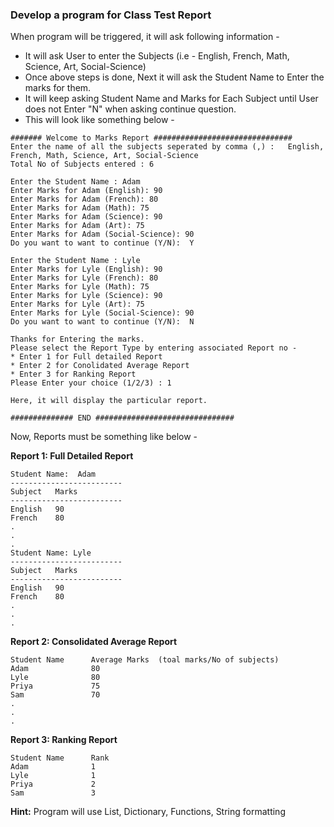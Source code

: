 ### Develop a program for Class Test Report
When program will be triggered, it will ask following information -    
- It will ask User to enter the Subjects (i.e - English, French, Math, Science, Art, Social-Science) 
- Once above steps is done, Next it will ask the Student Name to Enter the marks for them. 
- It will keep asking Student Name and Marks for Each Subject until User does not Enter "N" when asking continue question. 
- This will look like something below - 

```
####### Welcome to Marks Report ###############################    
Enter the name of all the subjects seperated by comma (,) :   English, French, Math, Science, Art, Social-Science 
Total No of Subjects entered : 6

Enter the Student Name : Adam
Enter Marks for Adam (English): 90
Enter Marks for Adam (French): 80
Enter Marks for Adam (Math): 75
Enter Marks for Adam (Science): 90
Enter Marks for Adam (Art): 75
Enter Marks for Adam (Social-Science): 90 
Do you want to want to continue (Y/N):  Y

Enter the Student Name : Lyle
Enter Marks for Lyle (English): 90
Enter Marks for Lyle (French): 80
Enter Marks for Lyle (Math): 75
Enter Marks for Lyle (Science): 90
Enter Marks for Lyle (Art): 75
Enter Marks for Lyle (Social-Science): 90 
Do you want to want to continue (Y/N):  N 

Thanks for Entering the marks. 
Please select the Report Type by entering associated Report no -  
* Enter 1 for Full detailed Report 
* Enter 2 for Conolidated Average Report
* Enter 3 for Ranking Report 
Please Enter your choice (1/2/3) : 1 

Here, it will display the particular report. 

############## END ###############################
``` 

Now, Reports must be something like below - 

**Report 1: Full Detailed Report**
```
Student Name:  Adam 
-------------------------
Subject   Marks
-------------------------
English   90
French    80 
.
.
.
Student Name: Lyle 
-------------------------
Subject   Marks
-------------------------
English   90
French    80 
.
.
.
```


**Report 2: Consolidated Average Report**
```
Student Name      Average Marks  (toal marks/No of subjects)
Adam              80
Lyle              80
Priya             75
Sam               70
.
.
.
```

**Report 3: Ranking Report**
```
Student Name      Rank
Adam              1
Lyle              1
Priya             2
Sam               3 
```

**Hint:** Program will use List, Dictionary, Functions, String formatting 

 